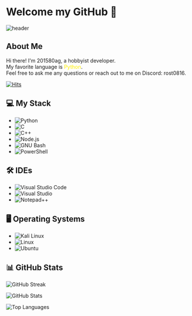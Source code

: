 # Welcome my GitHub 👋

![header](https://capsule-render.vercel.app/api?type=waving&color=0:EEFF00,100:a82da8&height=300&section=header&text=WELCOME&fontSize=40)

## About Me
Hi there! I'm 201580ag, a hobbyist developer.  
My favorite language is <span style="color: #FFEF00;">Python</span>.  
Feel free to ask me any questions or reach out to me on Discord: rost0816.

[![Hits](https://hits.seeyoufarm.com/api/count/incr/badge.svg?url=https%3A%2F%2Fgithub.com%2F201580ag%2F&count_bg=%2379C83D&title_bg=%23555555&icon=github.svg&icon_color=%23E7E7E7&title=hits&edge_flat=false)](https://hits.seeyoufarm.com)

## 💻 My Stack
- <img alt="Python" src="https://img.shields.io/badge/Python-3776AB.svg?&style=for-the-badge&logo=Python&logoColor=white"/>
- <img alt="C" src="https://img.shields.io/badge/C-8B9CC.svg?&style=for-the-badge&logo=C&logoColor=white"/>
- <img alt="C++" src="https://img.shields.io/badge/C++-00599C.svg?&style=for-the-badge&logo=c++&logoColor=white"/>
- <img alt="Node.js" src="https://img.shields.io/badge/Node.js-339933.svg?&style=for-the-badge&logo=Node.js&logoColor=black"/>
- <img alt="GNU Bash" src="https://img.shields.io/badge/GNU Bash-4EAA25.svg?&style=for-the-badge&logo=GNU Bash&logoColor=black"/>
- <img alt="PowerShell" src="https://img.shields.io/badge/PowerShell-5391FE.svg?&style=for-the-badge&logo=PowerShell&logoColor=black"/>

## 🛠️ IDEs
- <img alt="Visual Studio Code" src="https://img.shields.io/badge/Visual Studio Code-007ACC.svg?&style=for-the-badge&logo=Visual Studio Code&logoColor=white"/> 
- <img alt="Visual Studio" src="https://img.shields.io/badge/Visual Studio-5C2D91.svg?&style=for-the-badge&logo=Visual Studio&logoColor=white"/>
- <img alt="Notepad++" src="https://img.shields.io/badge/Notepad++-90E59A.svg?&style=for-the-badge&logo=Notepad++&logoColor=white"/>

## 🖥️ Operating Systems
- <img alt="Kali Linux" src="https://img.shields.io/badge/Kali Linux-557C94.svg?&style=for-the-badge&logo=Kali Linux&logoColor=white"/>
- <img alt="Linux" src="https://img.shields.io/badge/Linux-FCC624.svg?&style=for-the-badge&logo=Linux&logoColor=white"/>
- <img alt="Ubuntu" src="https://img.shields.io/badge/Ubuntu-E95420.svg?&style=for-the-badge&logo=Ubuntu&logoColor=black"/>

## 📊 GitHub Stats
![GitHub Streak](https://streak-stats.demolab.com?user=201580ag&theme=yellowdark&date_format=%5BY.%5Dn.j)

![GitHub Stats](https://github-readme-stats-henna-omega-51.vercel.app/api?username=201580ag&show_icons=true&theme=great-gatsby)

![Top Languages](https://github-readme-stats-henna-omega-51.vercel.app/api/top-langs/?username=201580ag&layout=compact&hide=jupyter%20notebook&theme=great-gatsby)
